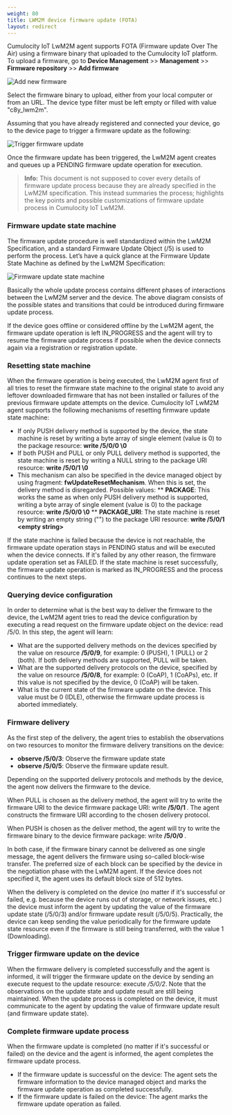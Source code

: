 ```yaml
---
weight: 80
title: LWM2M device firmware update (FOTA)
layout: redirect
---
```


Cumulocity IoT LwM2M agent supports FOTA (Firmware update Over The Air) using a firmware binary that uploaded to the Cumulocity IoT platform.
To upload a firmware, go to **Device Management** &gt;&gt; **Management** &gt;&gt; **Firmware repository** &gt;&gt; **Add firmware**

![Add new firmware](/images/device-protocols/lwm2m/lwm2m-add-new-firmware.png)

Select the firmware binary to upload, either from your local computer or from an URL. The device type filter must be left empty or filled with value "c8y_lwm2m".

Assuming that you have already registered and connected your device, go to the device page to trigger a firmware update as the following:

![Trigger firmware update](/images/device-protocols/lwm2m/lwm2m-trigger-fota.png)

Once the firmware update has been triggered, the LwM2M agent creates and queues up a PENDING firmware update operation for execution.

> **Info:** This document is not supposed to cover every details of firmware update process because they are already specified in the LwM2M specification. This instead summaries the process; highlights the key points and possible customizations of firmware update process in Cumulocity IoT LwM2M.

### Firmware update state machine

The firmware update procedure is well standardized within the LwM2M Specification, and a standard Firmware Update Object (&#47;5) is used to perform the process.
Let’s have a quick glance at the Firmware Update State Machine as defined by the LwM2M Specification:

 ![Firmware update state machine](/images/device-protocols/lwm2m/lwm2m-fota-state-machine.png)

Basically the whole update process contains different phases of interactions between the LwM2M server and the device. The above diagram consists of the possible states and transitions that could be introduced during firmware update process.

If the device goes offline or considered offline by the LwM2M agent, the firmware update operation is left IN_PROGRESS and the agent will try to resume the firmware update process if possible when the device connects again via a registration or registration update. 

### Resetting state machine

When the firmware operation is being executed, the LwM2M agent first of all tries to reset the firmware state machine to the original state to avoid any leftover downloaded firmware that has not been installed or failures of the previous firmware update attempts on the device.
Cumulocity IoT LwM2M agent supports the following mechanisms of resetting firmware update state machine:
* If only PUSH delivery method is supported by the device, the state machine is reset by writing a byte array of single element (value is 0) to the package resource: **write &#47;5&#47;0&#47;0 \0**
* If both PUSH and PULL or only PULL delivery method is supported, the state machine is reset by writing a NULL string to the package URI resource: **write &#47;5&#47;0&#47;1 \0**
* This mechanism can also be specified in the device managed object by using fragment: **fwUpdateResetMechanism**. When this is set, the delivery method is disregarded. Possible values:
    ** **PACKAGE**: This works the same as when only PUSH delivery method is supported, writing a byte array of single element (value is 0) to the package resource: **write &#47;5&#47;0&#47;0 \0**
    ** **PACKAGE_URI**: The state machine is reset by writing an empty string ("") to the package URI resource: **write &#47;5&#47;0&#47;1 &lt;empty string&gt;**
 
 If the state machine is failed because the device is not reachable, the firmware update operation stays in PENDING status and will be executed when the device connects. If it's failed by any other reason, the firmware update operation set as FAILED.
 If the state machine is reset successfully, the firmware update operation is marked as IN_PROGRESS and the process continues to the next steps.

### Querying device configuration

In order to determine what is the best way to deliver the firmware to the device, the LwM2M agent tries to read the device configuration by executing a read request on the firmware update object on the device: read &#47;5&#47;0.
In this step, the agent will learn:
* What are the supported delivery methods on the devices specified by the value on resource **/5/0/9**, for example: 0 (PUSH), 1 (PULL) or 2 (both). If both delivery methods are supported, PULL will be taken.
* What are the supported delivery protocols on the device, specified by the value on resource **/5/0/8**, for example: 0 (CoAP), 1 (CoAPs), etc. If this value is not specified by the device, 0 (CoAP) will be taken.
* What is the current state of the firmware update on the device. This value must be 0 (IDLE), otherwise the firmware update process is aborted immediately.

### Firmware delivery

As the first step of the delivery, the agent tries to establish the observations on two resources to monitor the firmware delivery transitions on the device:
* **observe /5/0/3**: Observe the firmware update state
* **observe /5/0/5**: Observe the firmware update result.

Depending on the supported delivery protocols and methods by the device, the agent now delivers the firmware to the device.

When PULL is chosen as the delivery method, the agent will try to write the firmware URI to the device firmware package URI: write **/5/0/1 <firmware uri>**. The agent constructs the firmware URI according to the chosen delivery protocol.

When PUSH is chosen as the deliver method, the agent will try to write the firmware binary to the device firmware package: write **/5/0/0 <firmware binary>**.

In both case, if the firmware binary cannot be delivered as one single message, the agent delivers the firmware using so-called block-wise transfer. The preferred size of each block can be specified by the device in the negotiation phase with the LwM2M agent. If the device does not specified it, the agent uses its default block size of 512 bytes.

When the delivery is completed on the device (no matter if it's successful or failed, e.g. because the device runs out of storage, or network issues, etc.) the device must inform the agent by updating the value of the firmware update state (/5/0/3) and/or firmware update result (/5/0/5). Practically, the device can keep sending the value periodically for the firmware update state resource even if the firmware is still being transferred, with the value 1 (Downloading). 

### Trigger firmware update on the device

When the firmware delivery is completed successfully and the agent is informed, it will trigger the firmware update on the device by sending an execute request to the update resource: execute */5/0/2*. Note that the observations on the update state and update result are still being maintained. When the update process is completed on the device, it must communicate to the agent by updating the value of firmware update result (and firmware update state).

### Complete firmware update process
When the firmware update is completed (no matter if it's successful or failed) on the device and the agent is informed, the agent completes the firmware update process.
* If the firmware update is successful on the device: The agent sets the firmware information to the device managed object and marks the firmware update operation as completed successfully.
* If the firmware update is failed on the device: The agent marks the firmware update operation as failed.
